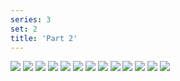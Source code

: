 ```yaml
---
series: 3
set: 2
title: 'Part 2'
---
```


![](../../../../assets/fist/part-2/fist20.png)
![](../../../../assets/fist/part-2/fist21.png)
![](../../../../assets/fist/part-2/fist22.png)
![](../../../../assets/fist/part-2/fist23.png)
![](../../../../assets/fist/part-2/fist24.png)
![](../../../../assets/fist/part-2/fist25.png)
![](../../../../assets/fist/part-2/fist26.png)
![](../../../../assets/fist/part-2/fist27.png)
![](../../../../assets/fist/part-2/fist28.png)
![](../../../../assets/fist/part-2/fist29.png)
![](../../../../assets/fist/part-2/fist30.png)
![](../../../../assets/fist/part-2/fist31.png)
![](../../../../assets/fist/part-2/fist32.png)